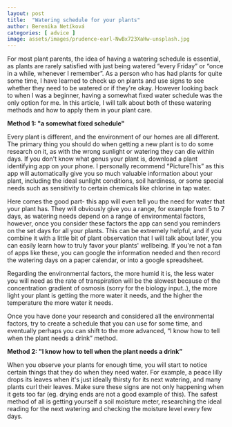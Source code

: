 ```yaml
---
layout: post
title:  "Watering schedule for your plants"
author: Berenika Netíková
categories: [ advice ]
image: assets/images/prudence-earl-NwBx723XaHw-unsplash.jpg
---
```

For most plant parents, the idea of having a watering schedule is essential, as plants are rarely satisfied with just being watered “every Friday” or “once in a while, whenever I remember”. 
As a person who has had plants for quite some time, I have learned to check up on plants and use signs to see whether they need to be watered or if they're okay. However looking back to when I was a beginner, having a somewhat fixed water schedule was the only option for me. 
In this article, I will talk about both of these watering methods and how to apply them in your plant care.

**Method 1: "a somewhat fixed schedule"**

Every plant is different, and the environment of our homes are all different. The primary thing you should do when getting a new plant is to do some research on it, as with the wrong sunlight or watering they can die within days. If you don't know what genus your plant is, download a plant identifying app on your phone. I personally recommend “PictureThis” as this app will automatically give you so much valuable information about your plant, including the ideal sunlight conditions, soil hardiness, or some special needs such as sensitivity to certain chemicals like chlorine in tap water. 

Here comes the good part- this app will even tell you the need for water that your plant has. They will obviously give you a range, for example from 5 to 7 days, as watering needs depend on a range of environmental factors, however, once you consider these factors the app can send you reminders on the set days for all your plants. This can be extremely helpful, and if you combine it with a little bit of plant observation that I will talk about later, you can easily learn how to truly favor your plants' wellbeing. If you're not a fan of apps like these, you can google the information needed and then record the watering days on a paper calendar, or into a google spreadsheet.

Regarding the environmental factors, the more humid it is, the less water you will need as the rate of transpiration will be the slowest because of the concentration gradient of osmosis (sorry for the biology input..), the more light your plant is getting the more water it needs, and the higher the temperature the more water it needs. 

Once you have done your research and considered all the environmental factors, try to create a schedule that you can use for some time, and eventually perhaps you can shift to the more advanced, “I know how to tell when the plant needs a drink” method. 


**Method 2: "I know how to tell when the plant needs a drink”** 

When you observe your plants for enough time, you will start to notice certain things that they do when they need water. For example, a peace lilly drops its leaves when it's just ideally thirsty for its next watering, and many plants curl their leaves. Make sure these signs are not only happening when it gets too far (eg. drying ends are not a good example of this). The safest  method of all is getting yourself a soil moisture meter, researching the ideal reading for the next watering and checking the moisture level every few days.
